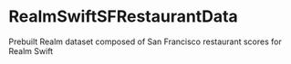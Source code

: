 # RealmSwiftSFRestaurantData
Prebuilt Realm dataset composed of San Francisco restaurant scores for Realm Swift
